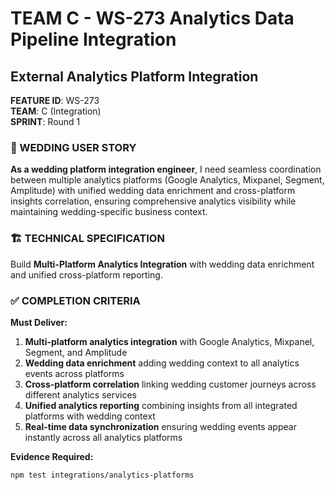 # TEAM C - WS-273 Analytics Data Pipeline Integration
## External Analytics Platform Integration

**FEATURE ID**: WS-273  
**TEAM**: C (Integration)  
**SPRINT**: Round 1  

### 🎯 WEDDING USER STORY

**As a wedding platform integration engineer**, I need seamless coordination between multiple analytics platforms (Google Analytics, Mixpanel, Segment, Amplitude) with unified wedding data enrichment and cross-platform insights correlation, ensuring comprehensive analytics visibility while maintaining wedding-specific business context.

### 🏗️ TECHNICAL SPECIFICATION

Build **Multi-Platform Analytics Integration** with wedding data enrichment and unified cross-platform reporting.

### ✅ COMPLETION CRITERIA

**Must Deliver:**
1. **Multi-platform analytics integration** with Google Analytics, Mixpanel, Segment, and Amplitude
2. **Wedding data enrichment** adding wedding context to all analytics events across platforms
3. **Cross-platform correlation** linking wedding customer journeys across different analytics services
4. **Unified analytics reporting** combining insights from all integrated platforms with wedding context
5. **Real-time data synchronization** ensuring wedding events appear instantly across all analytics platforms

**Evidence Required:**
```bash
npm test integrations/analytics-platforms
```